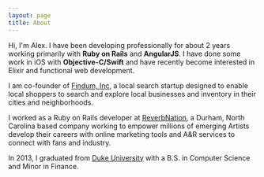 ```yaml
---
layout: page
title: About
---
```


Hi, I'm Alex. I have been developing professionally for about 2 years working primarily
with **Ruby on Rails** and **AngularJS**. I have done some work in iOS with **Objective-C/Swift**
and have recently become interested in Elixir and functional web development.

I am co-founder of [Findum, Inc](/projects/findum), a local search startup
designed to enable local shoppers to search and explore local businesses and
inventory in their cities and neighborhoods.

I worked as a Ruby on Rails developer at <a href="https://www.reverbnation.com/" class="mxp-link" target="_blank">ReverbNation</a>, a Durham, North Carolina based company working to empower millions of emerging Artists
develop their careers with online marketing tools and A&R services to connect with fans and industry.

In 2013, I graduated from <a href="https://www.duke.edu" class="mxp-link" target="_blank">Duke University</a>
with a B.S. in Computer Science and Minor in Finance.
